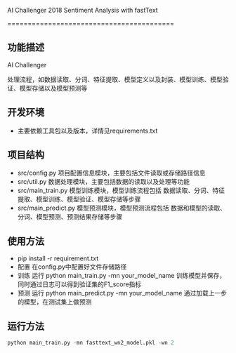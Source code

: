 AI Challenger 2018 Sentiment Analysis with fastText

=========================================

功能描述
---

AI Challenger

处理流程，如数据读取、分词、特征提取、模型定义以及封装、模型训练、模型验证、模型存储以及模型预测等

开发环境
---

* 主要依赖工具包以及版本，详情见requirements.txt

项目结构
---

* src/config.py 项目配置信息模块，主要包括文件读取或存储路径信息
* src/util.py 数据处理模块，主要包括数据的读取以及处理等功能
* src/main_train.py 模型训练模块，模型训练流程包括 数据读取、分词、特征提取、模型训练、模型验证、模型存储等步骤
* src/main_predict.py 模型预测模块，模型预测流程包括 数据和模型的读取、分词、模型预测、预测结果存储等步骤


使用方法
---

* pip install -r requirement.txt
* 配置 在config.py中配置好文件存储路径
* 训练 运行 python main_train.py -mn your_model_name 训练模型并保存，同时通过日志可以得到验证集的F1_score指标
* 预测 运行 python main_predict.py -mn your_model_name 通过加载上一步的模型，在测试集上做预测

运行方法
---

```py
python main_train.py -mn fasttext_wn2_model.pkl -wn 2
```
